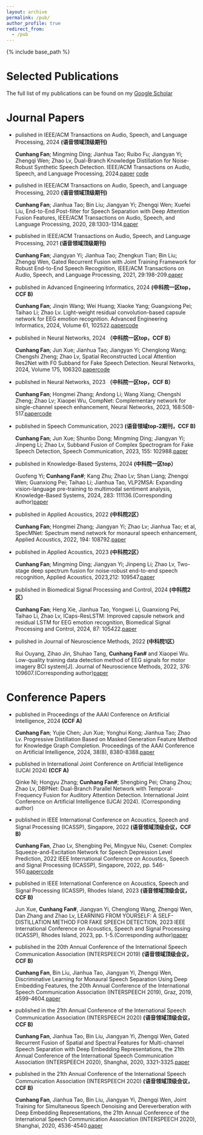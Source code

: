 ```yaml
---
layout: archive
permalink: /pub/
author_profile: true
redirect_from:
  - /pub
---
```

<!-- Google tag (gtag.js) -->
<script async src="https://www.googletagmanager.com/gtag/js?id=G-T0S164QJL9"></script>
<script>
  window.dataLayer = window.dataLayer || [];
  function gtag(){dataLayer.push(arguments);}
  gtag('js', new Date());

  gtag('config', 'G-T0S164QJL9');
</script>
{% include base_path %}

Selected Publications
=====
The full list of my publications can be found on my [Google Scholar](https://scholar.google.com/citations?hl=zh-CN&user=QbnlF74AAAAJ)


Journal Papers
======

*  pulished in IEEE/ACM Transactions on Audio, Speech, and Language Processing, 2024 **(语音领域顶级期刊)**

   **Cunhang Fan**; Mingming Ding; Jianhua Tao; Ruibo Fu; Jiangyan Yi; Zhengqi Wen; Zhao Lv, Dual-Branch Knowledge Distillation for Noise-Robust Synthetic Speech Detection. IEEE/ACM Transactions on Audio, Speech, and Language Processing, 2024.[paper](https://arxiv.org/pdf/2310.08869.pdf) [code](https://github.com/fchest/DKDSSD)
* pulished in IEEE/ACM Transactions on Audio, Speech, and Language Processing, 2020 **(语音领域顶级期刊)**

  **Cunhang Fan**; Jianhua Tao; Bin Liu; Jiangyan Yi; Zhengqi Wen; Xuefei Liu, End-to-End Post-filter for Speech Separation with Deep Attention Fusion Features, IEEE/ACM Transactions on Audio, Speech, and Language Processing, 2020, 28:1303-1314.[paper](https://fchest.github.io/pub/Trans1.pdf)
* published in IEEE/ACM Transactions on Audio, Speech, and Language Processing, 2021 **(语音领域顶级期刊)**

  **Cunhang Fan**; Jiangyan Yi; Jianhua Tao; Zhengkun Tian; Bin Liu; Zhengqi Wen, Gated Recurrent Fusion with Joint Training Framework for Robust End-to-End Speech Recognition, IEEE/ACM Transactions on Audio, Speech, and Language Processing, 2021, 29:198-209.[paper](https://fchest.github.io/pub/Trans2.pdf)
* published in Advanced Engineering Informatics, 2024 **(中科院一区top，CCF B)**

  **Cunhang Fan**; Jinqin Wang; Wei Huang; Xiaoke Yang; Guangxiong Pei; Taihao Li; Zhao Lv. Light-weight residual convolution-based capsule network for EEG emotion recognition. Advanced Engineering Informatics, 2024, Volume 61, 102522.[paper](https://www.sciencedirect.com/science/article/pii/S1474034624001708)[code](https://github.com/fchest/LResCapsule)
* published in Neural Networks, 2024 **（中科院一区top，CCF B）**

  **Cunhang Fan**; Jun Xue; Jianhua Tao; Jiangyan Yi; Chenglong Wang; Chengshi Zheng; Zhao Lv, Spatial Reconstructed Local Attention Res2Net with F0 Subband for Fake Speech Detection. Neural Networks, 2024, Volume 175, 106320.[paper](https://arxiv.org/pdf/2308.09944.pdf)[code](https://github.com/JunXue-tech/SRLARes2NetF0Subband)
* published in Neural Networks, 2023  **（中科院一区top，CCF B）**

  **Cunhang Fan**; Hongmei Zhang; Andong Li; Wang Xiang; Chengshi Zheng; Zhao Lv; Xiaopei Wu, CompNet: Complementary network for single-channel speech enhancement, Neural Networks, 2023, 168:508-517.[paper](https://fchest.github.io/pub/neural-networks-compnet-se.pdf)[code](https://github.com/fchest/CompNet)
* published in Speech Communication, 2023 **(语音领域top-2期刊，CCF B)**

  **Cunhang Fan**; Jun Xue; Shunbo Dong; Mingming Ding; Jiangyan Yi; Jinpeng Li; Zhao Lv, Subband Fusion of Complex Spectrogram for Fake Speech Detection, Speech Communication, 2023, 155: 102988.[paper](https://fchest.github.io/pub/speech-communication-spoof.pdf)
* published in  Knowledge-Based Systems, 2024 **(中科院一区top）**

  Guofeng Yi; **Cunhang Fan#**; Kang Zhu; Zhao Lv; Shan Liang; Zhengqi Wen; Guanxiong Pei; Taihao Li; Jianhua Tao, VLP2MSA: Expanding vision-language pre-training to multimodal sentiment analysis, Knowledge-Based Systems, 2024, 283: 111136.(Corresponding author)[paper](https://www.sciencedirect.com/science/article/pii/S0950705123008869)
* published in Applied Acoustics, 2022 **(中科院2区）**

  **Cunhang Fan**; Hongmei Zhang; Jiangyan Yi; Zhao Lv; Jianhua Tao; et al, SpecMNet: Spectrum mend network for monaural speech enhancement, Applied Acoustics, 2022, 194: 108792.[paper](https://fchest.github.io/pub/AA.pdf)
* published in Applied Acoustics, 2023  **(中科院2区）**

  **Cunhang Fan**; Mingming Ding; Jiangyan Yi; Jinpeng Li; Zhao Lv, Two-stage deep spectrum fusion for noise-robust end-to-end speech recognition, Applied Acoustics, 2023,212: 109547.[paper](https://www.sciencedirect.com/science/article/pii/S0003682X23003456)
* published in Biomedical Signal Processing and Control, 2024 **(中科院2区）**

  **Cunhang Fan**; Heng Xie, Jianhua Tao, Yongwei Li, Guanxiong Pei, Taihao Li, Zhao Lv, ICaps-ResLSTM: Improved capsule network and residual LSTM for EEG emotion recognition, Biomedical Signal Processing and Control, 2024, 87: 105422.[paper](https://www.sciencedirect.com/science/article/pii/S1746809423008558)
* pulished in Journal of Neuroscience Methods, 2022 **(中科院1区）**

  Rui Ouyang, Zihao Jin, Shuhao Tang, **Cunhang Fan#** and Xiaopei Wu. Low-quality training data detection method of EEG signals for motor imagery BCI system[J]. Journal of Neuroscience Methods, 2022, 376: 109607.(Corresponding author)[paper](https://fchest.github.io/pub/JNM.pdf)

Conference Papers
======
* published in Proceedings of the AAAI Conference on Artificial Intelligence, 2024 **(CCF A)**

  **Cunhang Fan**; Yujie Chen; Jun Xue; Yonghui Kong; Jianhua Tao; Zhao Lv. Progressive Distillation Based on Masked Generation Feature Method for Knowledge Graph Completion. Proceedings of the AAAI Conference on Artificial Intelligence, 2024, 38(8), 8380-8388.[paper](https://arxiv.org/pdf/2401.12997.pdf)
* published in International Joint Conference on Artificial Intelligence (IJCAI 2024) **(CCF A)**

  Qinke Ni; Hongyu Zhang; **Cunhang Fan#**; Shengbing Pei; Chang Zhou; Zhao Lv, DBPNet: Dual-Branch Parallel Network with Temporal-Frequency Fusion for Auditory Attention Detection. International Joint Conference on Artificial Intelligence (IJCAI 2024). (Corresponding author)
* published in IEEE International Conference on Acoustics, Speech and Signal Processing (ICASSP), Singapore, 2022 **(语音领域顶级会议，CCF B)**

  **Cunhang Fan**, Zhao Lv, Shengbing Pei, Mingyue Niu, Csenet: Complex Squeeze-and-Excitation Network for Speech Depression Level Prediction, 2022 IEEE International Conference on Acoustics, Speech and Signal Processing (ICASSP), Singapore, 2022, pp. 546-550.[paper](https://ieeexplore.ieee.org/stamp/stamp.jsp?tp=&arnumber=9746011)[code](https://github.com/fchest/CSENet)
* published in IEEE International Conference on Acoustics, Speech and Signal Processing (ICASSP), Rhodes Island, 2023  **(语音领域顶级会议，CCF B)**

  Jun Xue, **Cunhang Fan#**, Jiangyan Yi, Chenglong Wang, Zhengqi Wen, Dan Zhang and Zhao Lv, LEARNING FROM YOURSELF: A SELF-DISTILLATION METHOD FOR FAKE SPEECH DETECTION, 2023 IEEE International Conference on Acoustics, Speech and Signal Processing (ICASSP), Rhodes Island, 2023, pp. 1-5.(Corresponding author)[paper](https://arxiv.org/pdf/2303.01211.pdf)
* published in the 20th Annual Conference of the International Speech Communication Association (INTERSPEECH 2019)  **(语音领域顶级会议，CCF B)**

  **Cunhang Fan**, Bin Liu, Jianhua Tao, Jiangyan Yi, Zhengqi Wen, Discriminative Learning for Monaural Speech Separation Using Deep Embedding Features, the 20th Annual Conference of the International Speech Communication Association (INTERSPEECH 2019), Graz, 2019, 4599-4604.[paper](https://fchest.github.io/pub/interspeech2019.pdf)
* published in  the 21th Annual Conference of the International Speech Communication Association (INTERSPEECH 2020)  **(语音领域顶级会议，CCF B)**

  **Cunhang Fan**, Jianhua Tao, Bin Liu, Jiangyan Yi, Zhengqi Wen, Gated Recurrent Fusion of Spatial and Spectral Features for Multi-channel Speech Separation with Deep Embedding Representations, the 21th Annual Conference of the International Speech Communication Association (INTERSPEECH 2020), Shanghai, 2020, 3321-3325.[paper](https://fchest.github.io/pub/interspeech2020.pdf)
* published in  the 21th Annual Conference of the International Speech Communication Association (INTERSPEECH 2020)  **(语音领域顶级会议，CCF B)**

  **Cunhang Fan**, Jianhua Tao, Bin Liu, Jiangyan Yi, Zhengqi Wen, Joint Training for Simultaneous Speech Denoising and Dereverberation with Deep Embedding Representations, the 21th Annual Conference of the International Speech Communication Association (INTERSPEECH 2020), Shanghai, 2020, 4536-4540.[paper](https://fchest.github.io/pub/interspeech20201.pdf)


 

